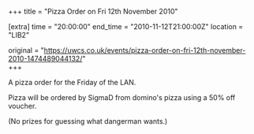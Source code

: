 +++
title = "Pizza Order on Fri 12th November 2010"

[extra]
time = "20:00:00"
end_time = "2010-11-12T21:00:00Z"
location = "LIB2"

original = "https://uwcs.co.uk/events/pizza-order-on-fri-12th-november-2010-1474489044132/"    
+++

A pizza order for the Friday of the LAN.

Pizza will be ordered by SigmaD from domino's pizza using a 50% off voucher.

(No prizes for guessing what dangerman wants.)

